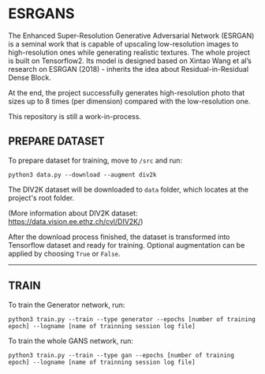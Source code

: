 # ESRGANS

The Enhanced Super-Resolution Generative Adversarial Network (ESRGAN) is a seminal work that is capable of upscaling low-resolution images to high-resolution ones while generating realistic textures. The whole project is built on Tensorflow2. Its model is designed based on Xintao Wang et al’s research on ESRGAN (2018) - inherits the idea about Residual-in-Residual Dense Block. 

At the end, the project successfully generates high-resolution photo that sizes up to 8 times (per dimension) compared with the low-resolution one. 

This repository is still a work-in-process. 

## PREPARE DATASET
To prepare dataset for training, move to ```/src``` and run:

```
python3 data.py --download --augment div2k
```

The DIV2K dataset will be downloaded to ```data``` folder, which locates at the project's root folder. 

(More information about DIV2K dataset: https://data.vision.ee.ethz.ch/cvl/DIV2K/)

After the download process finished, the dataset is transformed into Tensorflow dataset and ready for training. Optional augmentation can be applied by choosing ```True``` or ```False```.

------

## TRAIN

To train the Generator network, run:
```
python3 train.py --train --type generator --epochs [number of training epoch] --logname [name of trainning session log file]
```

To train the whole GANS network, run:
```
python3 train.py --train --type gan --epochs [number of training epoch] --logname [name of trainning session log file]
```

